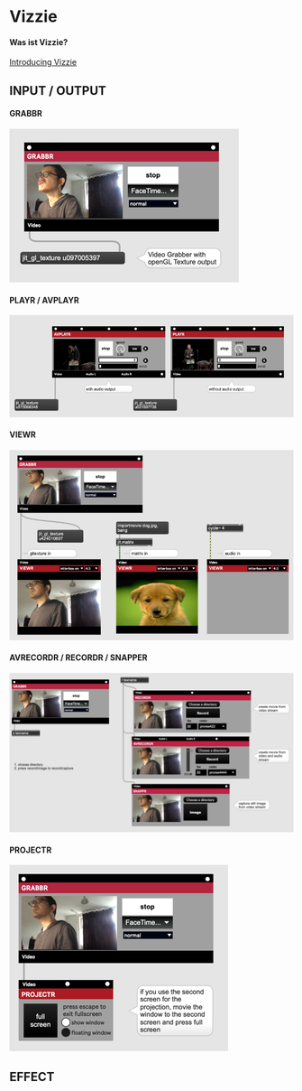 # Vizzie

#### Was ist Vizzie?
[Introducing Vizzie](https://cycling74.com/articles/introducing-vizzie)



## INPUT / OUTPUT

#### GRABBR

![](K9/grabber.png)

#### PLAYR / AVPLAYR

![](K9/playr.png)

#### VIEWR
![](K9/viewr.png)

#### AVRECORDR / RECORDR / SNAPPER

![](K9/recordr.png)

#### PROJECTR

![](K9/projectr.png)

## EFFECT
